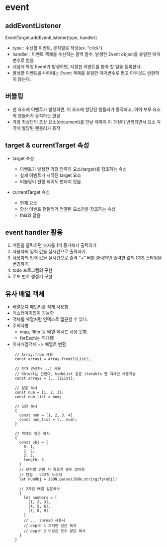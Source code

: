 # event


## addEventListener

 EventTarget.addEventListener(type, handler)

 - type : 수신할 이벤트, 문자열로 작성(ex. "click")
 - handler : 이벤트 객체를 수신하는 콜백 함수, 발생한 Event object를 유일한 매개변수로 받음
 - 대상에 특정 Event가 발생하면, 지정한 이벤트를 받아 할 일을 등록한다.
 - 발생한 이벤트를 나타내는 Event 객체를 유일한 매개변수로 받고 아무것도 반환하지 않는다.

## 버블링

 - 한 요소에 이벤트가 발생하면, 이 요소에 할당된 핸들러가 동작하고, 이어 부모 요소의 핸들러가 동작하는 현상
 - 가장 최상단의 조상 요소(document)를 만날 때까지 이 과정이 반복되면서 요소 각각에 할당된 핸들러가 동작

## target & currentTarget 속성

 - target 속성
   - 이벤트가 발생한 가장 안쪽의 요소(target)를 참조하는 속성
   - 실제 이벤트가 시작된 target 요소
   - 버블링이 진행 되어도 변하지 않음

 - currentTarget 속성
   - 현재 요소
   - 항상 이벤트 핸들러가 연결된 요소만을 참조하는 속성
   - this와 같음

## event handler 활용

 1. 버튼을 클릭하면 숫자를 1씩 증가해서 출력하기
 2. 사용자의 입력 값을 실시간으로 출력하기
 3. 사용자의 입력 값을 실시간으로 출력 "+" 버튼 클릭하면 출력한 값의 CSS 스타일을 변경하기
 4. todo 프로그램의 구현
 5. 로또 번호 생성기 구현


## 유사 배열 객체

 - 배열보다 메모리를 적게 사용함
 - 커스터마이징이 가능함
 - 객체를 배열처럼 인덱스로 접근할 수 있다.
 - 주의사항
   - map, filter 등 배열 메서드 사용 못함
   - forEach는 추가됨!
 - 유사배열객체 => 배열로 변환
   ```JS
    // Array.from 사용
    const array1 = Array.from(liList);

    // 전개 연산자(...) 사용
    // Object는 안된다, NodeList 같은 iterable 한 객체만 사용가능
    const array2 = [...liList];

    // 얕은 복사
    const num = [1, 2, 3];
    const num_list = num;

    // 깊은 복사
    {
      const num = [1, 2, 3, 4]
      const num_list = [...num];
    }

    // 객체의 깊은 복사
    {
      const obj = {
        0: 1,
        1: 2,
        2: 3,
        length: 3
      }
      // 문자열 변환 시 참조가 모두 끊어짐
      // 단점 : 비교적 느리다
      let numObj = JSON.parse(JSON.stringify(obj))

      // 2차원 배열 깊은복사
      {
        let numbers = [
          [1, 2, 3],
          [4, 5, 6],
          [7, 8, 9]
        ]
        // ... spread 사용시
        // depth 1 까지만 깊은 복사
        // depth 2 이상은 모두 얕은 복사
      }
    }
   ```